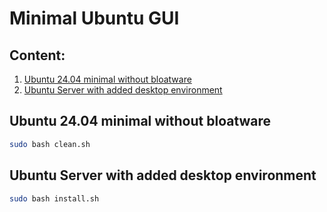 # Minimal Ubuntu GUI

## Content:
1. [Ubuntu 24.04 minimal without bloatware](#ubuntu-2404-minimal-without-bloatware)
2. [Ubuntu Server with added desktop environment](#ubuntu-server-with-added-desktop-environment)

## Ubuntu 24.04 minimal without bloatware

```bash
sudo bash clean.sh
```

## Ubuntu Server with added desktop environment

```bash
sudo bash install.sh
```
